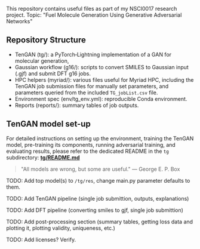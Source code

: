 This repository contains useful files as part of my NSCI0017 research project. Topic: "Fuel Molecule Generation Using Generative Adversarial Networks"

## Repository Structure
- TenGAN (tg/): a PyTorch‑Lightning implementation of a GAN for molecular generation,
- Gaussian workflow (g16/): scripts to convert SMILES to Gaussian input (.gjf) and submit DFT g16 jobs.
- HPC helpers (myriad/): various files useful for Myriad HPC, including the TenGAN job submission files for manually set parameters, and parameters queried from the included `TG_jobList.csv` file. 
- Environment spec (env/tg_env.yml): reproducible Conda environment.
- Reports (reports/): summary tables of job outputs.

## TenGAN model set-up
For detailed instructions on setting up the environment, training the TenGAN model, pre-training its components, running adversarial training, and evaluating results, please refer to the dedicated README in the `tg` subdirectory:
**[tg/README.md](tg/README.md)**

> "All models are wrong, but some are useful."
> — George E. P. Box

TODO: Add top model(s) to `/tg/res`, change main.py parameter defaults to them.

TODO: Add TenGAN pipeline (single job submittion, outputs, explanations)

TODO: Add DFT pipeline (converting smiles to gjf, single job submittion)

TODO: Add post-processing section (summary tables, getting loss data and plotting it, plotting validity, uniqueness, etc.)

TODO: Add licenses? Verify.
